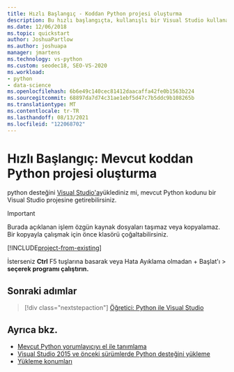 ```yaml
---
title: Hızlı Başlangıç - Koddan Python projesi oluşturma
description: Bu hızlı başlangıçta, kullanışlı bir Visual Studio kullanarak mevcut bir klasörden Python için yeni bir proje oluşturuluyor.
ms.date: 12/06/2018
ms.topic: quickstart
author: JoshuaPartlow
ms.author: joshuapa
manager: jmartens
ms.technology: vs-python
ms.custom: seodec18, SEO-VS-2020
ms.workload:
- python
- data-science
ms.openlocfilehash: 6b6e49c140cec81412daacaffa42fe0b1563b224
ms.sourcegitcommit: 68897da7d74c31ae1ebf5d47c7b5ddc9b108265b
ms.translationtype: MT
ms.contentlocale: tr-TR
ms.lasthandoff: 08/13/2021
ms.locfileid: "122068702"
---
```

# <a name="quickstart-create-a-python-project-from-existing-code"></a>Hızlı Başlangıç: Mevcut koddan Python projesi oluşturma

python desteğini [Visual Studio'a](installing-python-support-in-visual-studio.md)yüklediniz mi, mevcut Python kodunu bir Visual Studio projesine getirebilirsiniz.

> [!Important]
> Burada açıklanan işlem özgün kaynak dosyaları taşımaz veya kopyalamaz. Bir kopyayla çalışmak için önce klasörü çoğaltabilirsiniz.

[!INCLUDE[project-from-existing](includes/project-from-existing.md)]

İsterseniz **Ctrl** F5 tuşlarına basarak veya Hata Ayıklama olmadan +  Başlat'ı   >  **seçerek programı çalıştırın.**

## <a name="next-steps"></a>Sonraki adımlar

> [!div class="nextstepaction"]
> [Öğretici: Python ile Visual Studio](tutorial-working-with-python-in-visual-studio-step-01-create-project.md)

## <a name="see-also"></a>Ayrıca bkz.

- [Mevcut Python yorumlayıcıyı el ile tanımlama](managing-python-environments-in-visual-studio.md#manually-identify-an-existing-environment)
- [Visual Studio 2015 ve önceki sürümlerde Python desteğini yükleme](installing-python-support-in-visual-studio.md)
- [Yükleme konumları](installing-python-support-in-visual-studio.md#install-locations)
